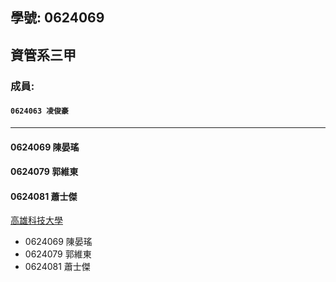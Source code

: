 ## **學號: 0624069**

## 資管系三甲

### 成員:
#### `0624063 凌俊豪`
***
#### 0624069 陳晏瑤
#### 0624079 郭維東
#### 0624081 蕭士傑


[高雄科技大學](https://www.nkust.edu.tw/p/405-1000-5181,c2113.php)


+ 0624069 陳晏瑤
+ 0624079 郭維東
+ 0624081 蕭士傑
